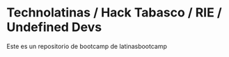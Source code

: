 # Technolatinas / Hack Tabasco / RIE / Undefined Devs

Este es un repositorio de bootcamp de latinasbootcamp

